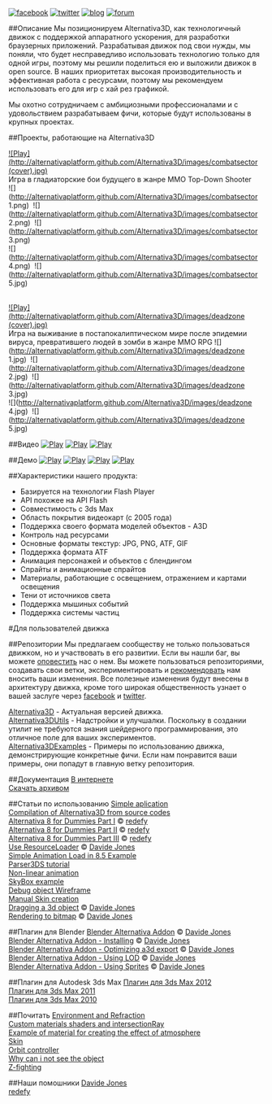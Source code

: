 [![facebook](http://alternativaplatform.github.com/Alternativa3D/images/facebook.png)](http://www.facebook.com/alternativaplatform)
[![twitter](http://alternativaplatform.github.com/Alternativa3D/images/twitter.png)](https://twitter.com/AltrntivaPltfrm)
[![blog](http://alternativaplatform.github.com/Alternativa3D/images/blog.png)](http://blog.alternativaplatform.com/en/)
[![forum](http://alternativaplatform.github.com/Alternativa3D/images/forum.png)](http://forum.alternativaplatform.com/forums/list.page)

##Описание
Мы позиционируем Alternativa3D, как технологичный движок с поддержкой аппаратного ускорения, для разработки браузерных приложений. Разрабатывая движок под свои нужды, мы поняли, что будет несправедливо использовать технологию только для одной игры, поэтому мы решили поделиться ею и выложили движок в open source. В наших приоритетах высокая производительность и эффективная работа с ресурсами, поэтому мы рекомендуем использовать его для игр с хай рез графикой.

Мы охотно сотрудничаем с амбициозными профессионалами и с удовольствием разрабатываем фичи, которые будут использованы в крупных проектах.

##Проекты, работающие на Alternativa3D

 [![Play](http://alternativaplatform.github.com/Alternativa3D/images/combatsector \(cover\).jpg)](http://game.combatsector.com?instant=1)   
 Игра в гладиаторские бои будущего в жанре MMO Top-Down Shooter   
 ![](http://alternativaplatform.github.com/Alternativa3D/images/combatsector 1.png)&nbsp;
 ![](http://alternativaplatform.github.com/Alternativa3D/images/combatsector 2.png)&nbsp;
 ![](http://alternativaplatform.github.com/Alternativa3D/images/combatsector 3.png)   
 ![](http://alternativaplatform.github.com/Alternativa3D/images/combatsector 4.png)&nbsp;
 ![](http://alternativaplatform.github.com/Alternativa3D/images/combatsector 5.jpg)&nbsp;    
 <br />

 [![Play](http://alternativaplatform.github.com/Alternativa3D/images/deadzone \(cover\).jpg)](http://apps.facebook.com/laststand-deadzone/?fb_source=bookmark_apps&ref=bookmarks&count=0&fb_bmpos=2_0)   
 Игра на выживание в постапокалиптическом мире после эпидемии вируса, превратившего людей в зомби в жанре MMO RPG
 ![](http://alternativaplatform.github.com/Alternativa3D/images/deadzone 1.jpg)&nbsp;
 ![](http://alternativaplatform.github.com/Alternativa3D/images/deadzone 2.jpg)&nbsp;
 ![](http://alternativaplatform.github.com/Alternativa3D/images/deadzone 3.jpg)   
 ![](http://alternativaplatform.github.com/Alternativa3D/images/deadzone 4.jpg)&nbsp;
 ![](http://alternativaplatform.github.com/Alternativa3D/images/deadzone 5.jpg)&nbsp;

##Видео
[![Play](http://alternativaplatform.github.com/Alternativa3D/images/maxracer\(video\).jpg)](http://www.youtube.com/watch?v=tgwi0lWgX8w)
[![Play](http://alternativaplatform.github.com/Alternativa3D/images/metro\(video\).jpg)](http://www.youtube.com/watch?v=Aein6drd_Hk)
[![Play](http://alternativaplatform.github.com/Alternativa3D/images/ostrova\(video\).jpg)](http://www.youtube.com/watch?v=hCXxCD_GYTA)

##Демо
[![Play](http://alternativaplatform.github.com/Alternativa3D/images/maxracer\(swf\).jpg)](http://alternativaplatform.com/ru/demos/crash/)
[![Play](http://alternativaplatform.github.com/Alternativa3D/images/arena\(swf\).jpg)](http://alternativaplatform.com/ru/demos/arena/)
[![Play](http://alternativaplatform.github.com/Alternativa3D/images/crush\(swf\).jpg)](http://alternativaplatform.com/ru/demos/crash/)
[![Play](http://alternativaplatform.github.com/Alternativa3D/images/dir_shadow\(swf\).jpg)](http://wiki.alternativaplatform.com/DirectionalLightShadow_Demo)

##Характеристики нашего продукта:
 - Базируется на технологии Flash Player
 - API похожее на API Flash
 - Совместимость с 3ds Max
 - Область покрытия видеокарт (с 2005 года)
 - Поддержка своего формата моделей объектов - A3D
 - Контроль над ресурсами
 - Основные форматы текстур: JPG, PNG, ATF, GIF
 - Поддержка формата ATF
 - Анимация персонажей и объектов с блендингом
 - Спрайты и анимационные спрайтов
 - Материалы, работающие с освещением, отражением и картами освещения
 - Тени от источников света
 - Поддержка мышиных событий
 - Поддержка системы частиц


#Для пользователей движка

##Репозитории
Мы предлагаем сообществу не только пользоваться движком, но и участвовать в его развитии. Если вы нашли баг, вы можете [оповестить](https://github.com/AlternativaPlatform/Alternativa3D/issues) нас о нем. Вы можете пользоваться репозиториями, создавать свои ветки, экспериментировать и [рекомендовать](https://github.com/AlternativaPlatform/Alternativa3D/pulls) нам вносить ваши изменения. Все полезные изменения будут внесены в архитектуру движка, кроме того широкая общественность узнает о вашей заслуге через [facebook](http://www.facebook.com/alternativaplatform) и [twitter](https://twitter.com/AltrntivaPltfrm).   

[Alternativa3D](https://github.com/AlternativaPlatform/Alternativa3D) - Актуальная версией движка.  
[Alternativa3DUtils](https://github.com/AlternativaPlatform/Alternativa3DUtils) - Надстройки и улучшалки. Поскольку в создании утилит не требуются знания шейдерного программирования, это отличное поле для ваших экспериментов.  
[Alternativa3DExamples](https://github.com/AlternativaPlatform/Alternativa3DExamples) - Примеры по использованию движка, демонстрирующие конкретные фичи. Если нам понравится ваши примеры, они попадут в главную ветку репозитория.  

##Документация
[В интернете](http://alternativaplatform.com/ru/docs/8.32.0/)  
[Скачать архивом](http://alternativaplatform.com/ru/docs/8.32.0/alternativa3d8_help_en.zip)

##Статьи по использованию
[Simple aplication](http://wiki.alternativaplatform.com/Template_Tutorial#Alternativa3D_8)  
[Compilation of Alternativa3D from source codes](http://wiki.alternativaplatform.com/Compilation_of_Alternativa3D_from_source_codes)  
[Alternativa 8 for Dummies Part I](http://wiki.alternativaplatform.com/Alternativa_8_for_Dummies_Part_I) © [redefy](http://redefy.net/)  
[Alternativa 8 for Dummies Part II](http://wiki.alternativaplatform.com/Alternativa_8_for_Dummies_Part_II) © [redefy](http://redefy.net/)  
[Alternativa 8 for Dummies Part III](http://wiki.alternativaplatform.com/Alternativa_8_for_Dummies_Part_III) © [redefy](http://redefy.net/)  
[Use ResourceLoader](http://davidejones.com/blog/1334-alternativa-8-27-0-resourceloader/) © [Davide Jones](http://davidejones.com/)  
[Simple Animation Load in 8.5 Example](http://wiki.alternativaplatform.com/Simple_Animation_Load_in_8.5_Example)  
[Parser3DS tutorial](http://wiki.alternativaplatform.com/Parser3DS_tutorial)  
[Non-linear animation](http://wiki.alternativaplatform.com/Non-linear_animation)  
[SkyBox example](http://wiki.alternativaplatform.com/SkyBox_example)  
[Debug object Wireframe](http://wiki.alternativaplatform.com/Wireframe_example)  
[Manual Skin creation](http://wiki.alternativaplatform.com/Octopus_Demo)  
[Dragging a 3d object](http://davidejones.com/blog/1566-dragging-3d-object-alternativa3d-8/) © [Davide Jones](http://davidejones.com/)  
[Rendering to bitmap](http://davidejones.com/blog/1577-rendering-bitmap-alternativa3d-8/) © [Davide Jones](http://davidejones.com/)

##Плагин для Blender
[Blender Alternativa Addon](https://github.com/davidejones/alternativa3d_tools) © [Davide Jones](http://davidejones.com/)  
[Blender Alternativa Addon - Installing](http://wiki.alternativaplatform.com/Blender_Alternativa_Addon_-_Installing) © [Davide Jones](http://davidejones.com/)  
[Blender Alternativa Addon - Optimizing a3d export](http://wiki.alternativaplatform.com/Blender_Alternativa_Addon_-_Optimizing_a3d_export) © [Davide Jones](http://davidejones.com/)  
[Blender Alternativa Addon - Using LOD](http://wiki.alternativaplatform.com/Blender_Alternativa_Addon_-_Using_LOD) © [Davide Jones](http://davidejones.com/)  
[Blender Alternativa Addon - Using Sprites](http://wiki.alternativaplatform.com/Blender_Alternativa_Addon_-_Using_Sprites) © [Davide Jones](http://davidejones.com/)

##Плагин для Autodesk 3ds Max
[Плагин для 3ds Max 2012](http://alternativaplatform.com/public/plugins_3dsmax2012.zip)  
[Плагин для 3ds Max 2011](http://alternativaplatform.com/public/plugins_3dsmax2011.zip)  
[Плагин для 3ds Max 2010](http://alternativaplatform.com/public/plugins_3dsmax2010.zip)

##Почитать
[Environment and Refraction](http://wiki.alternativaplatform.com/Environment_and_Refraction)  
[Custom materials shaders and intersectionRay](http://wiki.alternativaplatform.com/Custom_materials_shaders_and_intersectionRay)  
[Example of material for creating the effect of atmosphere](http://wiki.alternativaplatform.com/Example_of_material_for_creating_the_effect_of_atmosphere)  
[Skin](http://wiki.alternativaplatform.com/Skin)  
[Orbit controller](http://wiki.alternativaplatform.com/Orbit_controller)  
[Why can i not see the object](http://wiki.alternativaplatform.com/Why_can_i_not_see_the_object)  
[Z-fighting](http://en.wikipedia.org/wiki/Z-fighting)

##Наши помошники
[Davide Jones](http://davidejones.com/)  
[redefy](http://redefy.net/)